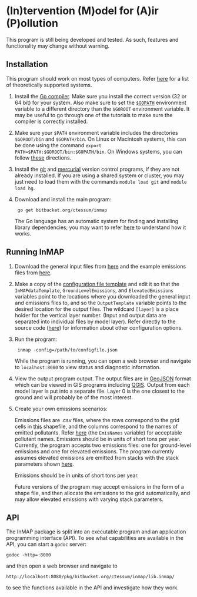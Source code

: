 # (In)tervention (M)odel for (A)ir (P)ollution

This program is still being developed and tested. As such, features and functionality may change without warning.

## Installation

This program should work on most types of computers. Refer [here](http://golang.org/doc/install#requirements) for a list of theoretically supported systems.

1. Install the [Go compiler](http://golang.org/doc/install). Make sure you install the correct version (32 or 64 bit) for your system. Also make sure to set the [`$GOPATH`](http://golang.org/doc/code.html#GOPATH) environment variable to a different directory than the `$GOROOT` environment variable. It may be useful to go through one of the tutorials to make sure the compiler is correctly installed.

2. Make sure your `$PATH` environment variable includes the directories `$GOROOT/bin` and `$GOPATH/bin`. On Linux or Macintosh systems, this can be done using the command `export PATH=$PATH:$GOROOT/bin:$GOPATH/bin`. On Windows systems, you can follow [these](http://www.computerhope.com/issues/ch000549.htm) directions.

3. Install the [git](http://git-scm.com/) and [mercurial](http://mercurial.selenic.com/) version control programs, if they are not already installed. If you are using a shared system or cluster, you may just need to load them with the commands `module load git` and `module load hg`.

4. Download and install the main program:

		go get bitbucket.org/ctessum/inmap
	The Go language has an automatic system for finding and installing library dependencies; you may want to refer [here](http://golang.org/doc/code.html) to understand how it works.

## Running InMAP

1. Download the general input files from [here](https://bitbucket.org/ctessum/inmap/downloads/InMAPdata_1km_50000.zip) and the example emissions files from [here](https://bitbucket.org/ctessum/inmap/downloads/exampleEmissions.zip).

1. Make a copy of the [configuration file template](src/default/configExample.json) and edit it so that the `InMAPdataTemplate`, `GroundLevelEmissions`, and `ElevatedEmissions` variables point to the locations where you downloaded the general input and emissions files to, and so the `OutputTemplate` variable points to the desired location for the output files. The wildcard `[layer]` is a place holder for the vertical layer number. (Input and output data are separated into individual files by model layer). Refer directly to the source code ([here](src/default/inmap.go#cl-22)) for information about other configuration options.

2. Run the program:

		inmap -config=/path/to/configfile.json 
	While the program is running, you can open a web browser and navigate to `localhost:8080` to view status and diagnostic information.

3. View the output program output. The output files are in [GeoJSON](http://en.wikipedia.org/wiki/GeoJSON) format which can be viewed in GIS programs including [QGIS](http://www.qgis.org/). Output from each model layer is put into a separate file. Layer 0 is the one closest to the ground and will probably be of the most interest.

3. Create your own emissions scenarios:

	Emissions files are .csv files, where the rows correspond to the grid cells in [this](https://bitbucket.org/ctessum/inmap/downloads/gridShape_1km_50000.zip) shapefile, and the columns correspond to the names of emitted pollutants. Refer [here](src/default/lib.inmap/run.go#cl-38) (the `EmisNames` variable) for acceptable pollutant names. Emissions should be in units of short tons per year. Currently, the program accepts two emissions files: one for ground-level emissions and one for elevated emissions. The program currently assumes elevated emissions are emitted from stacks with the stack parameters shown [here](src/default/inmap.go#cl-56). 

	Emissions should be in units of short tons per year.

	Future versions of the program may accept emissions in the form of a shape file, and then allocate the emissions to the grid automatically, and may allow elevated emissions with varying stack parameters.
	

## API

The InMAP package is split into an executable program and an application programming interface (API). To see what capabilities are available in the API, you can start a `godoc` server:
	
	godoc -http=:8080

and then open a web browser and navigate to 

	http://localhost:8080/pkg/bitbucket.org/ctessum/inmap/lib.inmap/
to see the functions available in the API and investigate how they work.

